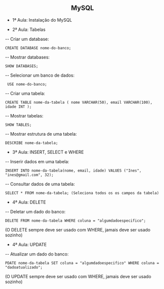 <h2 align="center">MySQL</h2>

- 1ª Aula: Instalação do MySQL

- 2ª Aula: Tabelas

-- Criar um database:

``CREATE DATABASE nome-do-banco;``

-- Mostrar databases:

``SHOW DATABASES;``

-- Selecionar um banco de dados:

`` USE nome-do-banco;`` 

-- Criar uma tabela:

``CREATE TABLE nome-da-tabela (
        nome VARCHAR(50),
        email VARCHAR(100),
        idade INT
);``

-- Mostrar tabelas:

``SHOW TABLES;``

-- Mostrar estrutura de uma tabela:

``DESCRIBE nome-da-tabela;``

- 3ª Aula: INSERT, SELECT e WHERE

-- Inserir dados em uma tabela:

``INSERT INTO nome-da-tabela(nome, email, idade) VALUES ("Ines", "ines@gmail.com", 32);``

-- Consultar dados de uma tabela:

``SELECT * FROM nome-da-tabela; (Seleciona todos os os campos da tabela)``

- 4ª Aula: DELETE

-- Deletar um dado do banco:

``DELETE FROM nome-da-tabela WHERE coluna = "algumdadoespecifico";``

(O DELETE sempre deve ser usado com WHERE, jamais deve ser usado sozinho)

- 4ª Aula: UPDATE

-- Atualizar um dado do banco:

``PDATE nome-da-tabela SET coluna = "algumdadoespecifico" WHERE coluna = "dadoatualizado";``

(O UPDATE sempre deve ser usado com WHERE, jamais deve ser usado sozinho)
